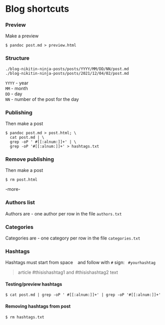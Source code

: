 # Blog shortcuts

### Preview
Make a preview

```
$ pandoc post.md > preview.html
```

### Structure
```
./blog-nikitin-ninja-posts/posts/YYYY/MM/DD/NN/post.md
./blog-nikitin-ninja-posts/posts/2021/12/04/02/post.md
```
`YYYY` - year  
`MM` - month  
`DD` - day  
`NN` - number of the post for the day  

### Publishing
Then make a post
```
$ pandoc post.md > post.html; \
  cat post.md | \
  grep -oP ' #[[:alnum:]]+' | \
  grep -oP '#[[:alnum:]]+' > hashtags.txt
```

### Remove publishing
Then make a post
```
$ rm post.html
```

-more-

### Authors list

Authors are - one author per row in the file `authors.txt`

### Categories

Categories are - one category per row in the file `categories.txt`

### Hashtags
Hashtags must start from space ` ` and follow with `#` sign: ` #yourhashtag`

> article #thisishashtag1 and #thisishashtag2 text

#### Testing/preview hashtags
```
$ cat post.md | grep -oP ' #[[:alnum:]]+' | grep -oP '#[[:alnum:]]+'
```

#### Removing hashtags from post
```
$ rm hashtags.txt
```
